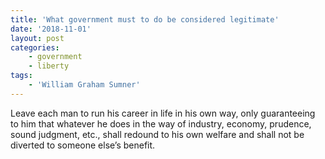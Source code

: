 ```yaml
---
title: 'What government must to do be considered legitimate'
date: '2018-11-01'
layout: post
categories:
    - government
    - liberty
tags:
    - 'William Graham Sumner'
---
```


Leave each man to run his career in life in his own way, only guaranteeing to him that whatever he does in the way of industry, economy, prudence, sound judgment, etc., shall redound to his own welfare and shall not be diverted to someone else’s benefit.